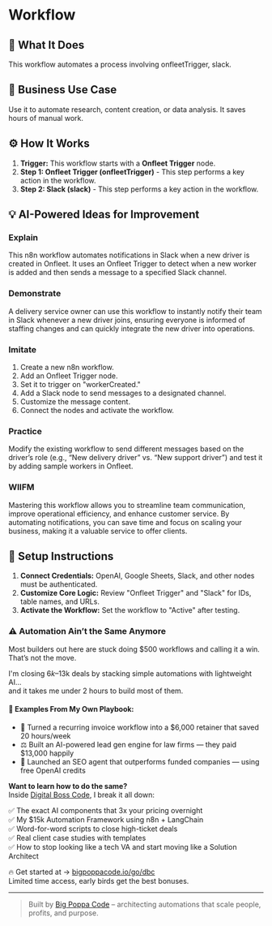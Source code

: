 # Workflow

## 🚀 What It Does
This workflow automates a process involving onfleetTrigger, slack.

## 💼 Business Use Case
Use it to automate research, content creation, or data analysis. It saves hours of manual work.

## ⚙️ How It Works
1.  **Trigger:** This workflow starts with a **Onfleet Trigger** node.
2. **Step 1: Onfleet Trigger (onfleetTrigger)** - This step performs a key action in the workflow.
3. **Step 2: Slack (slack)** - This step performs a key action in the workflow.

## 💡 AI-Powered Ideas for Improvement
### Explain
This n8n workflow automates notifications in Slack when a new driver is created in Onfleet. It uses an Onfleet Trigger to detect when a new worker is added and then sends a message to a specified Slack channel.

### Demonstrate
A delivery service owner can use this workflow to instantly notify their team in Slack whenever a new driver joins, ensuring everyone is informed of staffing changes and can quickly integrate the new driver into operations.

### Imitate
1. Create a new n8n workflow.
2. Add an Onfleet Trigger node.
3. Set it to trigger on "workerCreated."
4. Add a Slack node to send messages to a designated channel.
5. Customize the message content.
6. Connect the nodes and activate the workflow.

### Practice
Modify the existing workflow to send different messages based on the driver’s role (e.g., “New delivery driver” vs. “New support driver”) and test it by adding sample workers in Onfleet.

### WIIFM
Mastering this workflow allows you to streamline team communication, improve operational efficiency, and enhance customer service. By automating notifications, you can save time and focus on scaling your business, making it a valuable service to offer clients.

## 🔧 Setup Instructions
1. **Connect Credentials:** OpenAI, Google Sheets, Slack, and other nodes must be authenticated.
2. **Customize Core Logic:** Review "Onfleet Trigger" and "Slack" for IDs, table names, and URLs.
3. **Activate the Workflow:** Set the workflow to "Active" after testing.

### ⚠️ Automation Ain’t the Same Anymore

Most builders out here are stuck doing $500 workflows and calling it a win.  
That’s not the move.  

I'm closing $6k–$13k deals by stacking simple automations with lightweight AI...  
and it takes me under 2 hours to build most of them.

#### 🧠 Examples From My Own Playbook:
- 🔁 Turned a recurring invoice workflow into a $6,000 retainer that saved 20 hours/week  
- ⚖️ Built an AI-powered lead gen engine for law firms — they paid $13,000 happily  
- 🚀 Launched an SEO agent that outperforms funded companies — using free OpenAI credits  

**Want to learn how to do the same?**  
Inside [Digital Boss Code](https://bigpoppacode.io/go/dbc), I break it all down:

✅ The exact AI components that 3x your pricing overnight  
✅ My $15k Automation Framework using n8n + LangChain  
✅ Word-for-word scripts to close high-ticket deals  
✅ Real client case studies with templates  
✅ How to stop looking like a tech VA and start moving like a Solution Architect  

🔥 Get started at → [bigpoppacode.io/go/dbc](https://bigpoppacode.io/go/dbc)  
Limited time access, early birds get the best bonuses.

---
> Built by [Big Poppa Code](https://bigpoppacode.io) – architecting automations that scale people, profits, and purpose.
